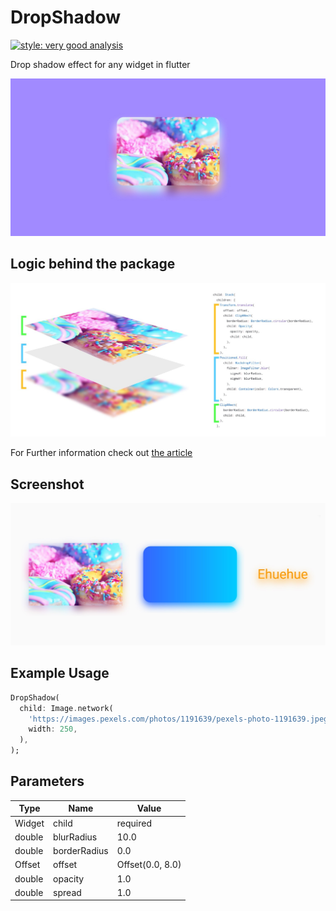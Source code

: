 # DropShadow

[![style: very good analysis](https://img.shields.io/badge/style-very_good_analysis-B22C89.svg)](https://pub.dev/packages/very_good_analysis)

Drop shadow effect for any widget in flutter

![Cover](https://github.com/rei-codes/drop_shadow/raw/main/cover.jpeg)

## Logic behind the package
![Logic](https://github.com/rei-codes/drop_shadow/raw/main/logic.jpeg)


For Further information check out [the article](https://itnext.io/drop-shadow-effect-on-any-widget-in-flutter-c6cec51329dd)


## Screenshot 
![screenshot](https://github.com/rei-codes/drop_shadow/blob/main/screenshot.jpg)

## Example Usage
```dart
DropShadow(
  child: Image.network(
    'https://images.pexels.com/photos/1191639/pexels-photo-1191639.jpeg',
    width: 250,
  ),
);

```

## Parameters
|  Type 	|  Name 	|   Value	|  
|---	|---	|---	|
| Widget | child  	|   required	| 
| double  	|   blurRadius	|   10.0	|  
| double  	|  borderRadius 	|  0.0 	|  
| Offset  	|   offset	|  Offset(0.0, 8.0) 	|  
| double  	|  opacity 	|   1.0 	|  
| double  	|  spread 	|    1.0	|  